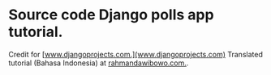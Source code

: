 Source code Django polls app tutorial.
=============
Credit for [www.djangoprojects.com.](www.djangoprojects.com)
Translated tutorial (Bahasa Indonesia) at [rahmandawibowo.com.](www.rahmandawibowo.com/articles/).
